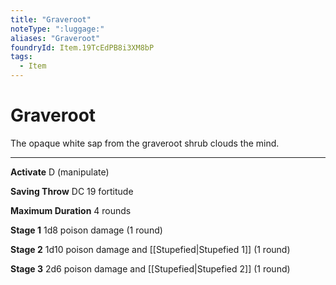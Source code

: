 ```yaml
---
title: "Graveroot"
noteType: ":luggage:"
aliases: "Graveroot"
foundryId: Item.19TcEdPB8i3XM8bP
tags:
  - Item
---
```


# Graveroot

The opaque white sap from the graveroot shrub clouds the mind.

* * *

**Activate** D (manipulate)

**Saving Throw** DC 19 fortitude

**Maximum Duration** 4 rounds

**Stage 1** 1d8 poison damage (1 round)

**Stage 2** 1d10 poison damage and [[Stupefied|Stupefied 1]] (1 round)

**Stage 3** 2d6 poison damage and [[Stupefied|Stupefied 2]] (1 round)
